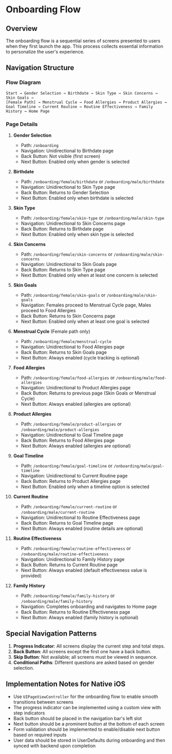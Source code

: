 
# Onboarding Flow

## Overview

The onboarding flow is a sequential series of screens presented to users when they first launch the app. This process collects essential information to personalize the user's experience.

## Navigation Structure

### Flow Diagram

```
Start → Gender Selection → Birthdate → Skin Type → Skin Concerns → Skin Goals → 
[Female Path] → Menstrual Cycle → Food Allergies → Product Allergies → 
Goal Timeline → Current Routine → Routine Effectiveness → Family History → Home Page
```

### Page Details

1. **Gender Selection**
   - Path: `/onboarding`
   - Navigation: Unidirectional to Birthdate page
   - Back Button: Not visible (first screen)
   - Next Button: Enabled only when gender is selected

2. **Birthdate**
   - Path: `/onboarding/female/birthdate` or `/onboarding/male/birthdate`
   - Navigation: Unidirectional to Skin Type page
   - Back Button: Returns to Gender Selection
   - Next Button: Enabled only when birthdate is selected

3. **Skin Type**
   - Path: `/onboarding/female/skin-type` or `/onboarding/male/skin-type`
   - Navigation: Unidirectional to Skin Concerns page
   - Back Button: Returns to Birthdate page
   - Next Button: Enabled only when skin type is selected

4. **Skin Concerns**
   - Path: `/onboarding/female/skin-concerns` or `/onboarding/male/skin-concerns`
   - Navigation: Unidirectional to Skin Goals page
   - Back Button: Returns to Skin Type page
   - Next Button: Enabled only when at least one concern is selected

5. **Skin Goals**
   - Path: `/onboarding/female/skin-goals` or `/onboarding/male/skin-goals`
   - Navigation: Females proceed to Menstrual Cycle page, Males proceed to Food Allergies
   - Back Button: Returns to Skin Concerns page
   - Next Button: Enabled only when at least one goal is selected

6. **Menstrual Cycle** (Female path only)
   - Path: `/onboarding/female/menstrual-cycle`
   - Navigation: Unidirectional to Food Allergies page
   - Back Button: Returns to Skin Goals page
   - Next Button: Always enabled (cycle tracking is optional)

7. **Food Allergies**
   - Path: `/onboarding/female/food-allergies` or `/onboarding/male/food-allergies`
   - Navigation: Unidirectional to Product Allergies page
   - Back Button: Returns to previous page (Skin Goals or Menstrual Cycle)
   - Next Button: Always enabled (allergies are optional)

8. **Product Allergies**
   - Path: `/onboarding/female/product-allergies` or `/onboarding/male/product-allergies`
   - Navigation: Unidirectional to Goal Timeline page
   - Back Button: Returns to Food Allergies page
   - Next Button: Always enabled (allergies are optional)

9. **Goal Timeline**
   - Path: `/onboarding/female/goal-timeline` or `/onboarding/male/goal-timeline`
   - Navigation: Unidirectional to Current Routine page
   - Back Button: Returns to Product Allergies page
   - Next Button: Enabled only when a timeline option is selected

10. **Current Routine**
    - Path: `/onboarding/female/current-routine` or `/onboarding/male/current-routine`
    - Navigation: Unidirectional to Routine Effectiveness page
    - Back Button: Returns to Goal Timeline page
    - Next Button: Always enabled (routine details are optional)

11. **Routine Effectiveness**
    - Path: `/onboarding/female/routine-effectiveness` or `/onboarding/male/routine-effectiveness`
    - Navigation: Unidirectional to Family History page
    - Back Button: Returns to Current Routine page
    - Next Button: Always enabled (default effectiveness value is provided)

12. **Family History**
    - Path: `/onboarding/female/family-history` or `/onboarding/male/family-history`
    - Navigation: Completes onboarding and navigates to Home page
    - Back Button: Returns to Routine Effectiveness page
    - Next Button: Always enabled (family history is optional)

## Special Navigation Patterns

1. **Progress Indicator**: All screens display the current step and total steps.
2. **Back Button**: All screens except the first one have a back button.
3. **Skip Button**: Not available; all screens must be viewed in sequence.
4. **Conditional Paths**: Different questions are asked based on gender selection.

## Implementation Notes for Native iOS

- Use `UIPageViewController` for the onboarding flow to enable smooth transitions between screens
- The progress indicator can be implemented using a custom view with step indicators
- Back button should be placed in the navigation bar's left slot
- Next button should be a prominent button at the bottom of each screen
- Form validation should be implemented to enable/disable next button based on required inputs
- User data should be stored in UserDefaults during onboarding and then synced with backend upon completion
